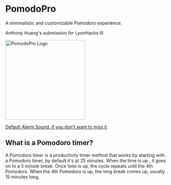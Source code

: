 # PomodoPro
A minimalistic and customizable Pomodoro experience.

Anthony Huang's submission for LyonHacks III

<img src="https://i.imgur.com/qP5Mxer.png" width="250px" alt="PomodoPro Logo">

<a href="https://github.com/anthonyhuang07/PomodoPro/blob/main/assets/ringin.mp3?raw=true">Default Alarm Sound, if you don't want to miss it</a>

## What is a Pomodoro timer?

A Pomodoro timer is a productivity timer method that works by starting with a Pomodoro timer, by default it's at 25 minutes. When the time is up , it goes on to a 5 minute break. Once time is up, the cycle repeats until the 4th Pomodoro. When the 4th Pomodoro is up, the long break comes up, usually 15 minutes long.
